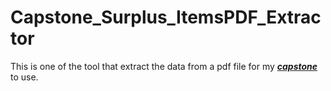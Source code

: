 # Capstone_Surplus_ItemsPDF_Extractor

This is one of the tool that extract the data from a pdf file for my [***capstone***](https://github.com/JustHoward0807/UBetterSurplus) to use.

<!-- TODO: Provide images of MySQL database data and U of U surplus store pdf file -->

